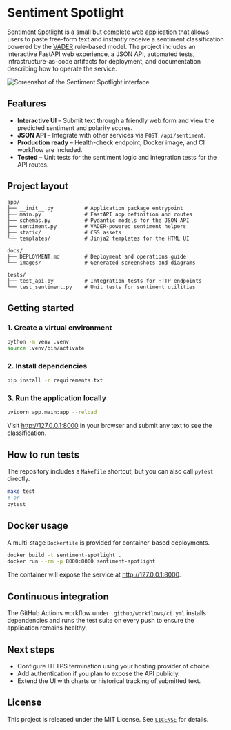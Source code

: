 # Sentiment Spotlight

Sentiment Spotlight is a small but complete web application that allows users to paste
free-form text and instantly receive a sentiment classification powered by the
[VADER](https://github.com/cjhutto/vaderSentiment) rule-based model. The project includes
an interactive FastAPI web experience, a JSON API, automated tests, infrastructure-as-code
artifacts for deployment, and documentation describing how to operate the service.

![Screenshot of the Sentiment Spotlight interface](docs/images/ui-overview.png)

## Features

- **Interactive UI** – Submit text through a friendly web form and view the predicted
  sentiment and polarity scores.
- **JSON API** – Integrate with other services via `POST /api/sentiment`.
- **Production ready** – Health-check endpoint, Docker image, and CI workflow are included.
- **Tested** – Unit tests for the sentiment logic and integration tests for the API routes.

## Project layout

```
app/
├── __init__.py          # Application package entrypoint
├── main.py              # FastAPI app definition and routes
├── schemas.py           # Pydantic models for the JSON API
├── sentiment.py         # VADER-powered sentiment helpers
├── static/              # CSS assets
└── templates/           # Jinja2 templates for the HTML UI

docs/
├── DEPLOYMENT.md        # Deployment and operations guide
└── images/              # Generated screenshots and diagrams

tests/
├── test_api.py          # Integration tests for HTTP endpoints
└── test_sentiment.py    # Unit tests for sentiment utilities
```

## Getting started

### 1. Create a virtual environment

```bash
python -m venv .venv
source .venv/bin/activate
```

### 2. Install dependencies

```bash
pip install -r requirements.txt
```

### 3. Run the application locally

```bash
uvicorn app.main:app --reload
```

Visit <http://127.0.0.1:8000> in your browser and submit any text to see the
classification.

## How to run tests

The repository includes a `Makefile` shortcut, but you can also call `pytest` directly.

```bash
make test
# or
pytest
```

## Docker usage

A multi-stage `Dockerfile` is provided for container-based deployments.

```bash
docker build -t sentiment-spotlight .
docker run --rm -p 8000:8000 sentiment-spotlight
```

The container will expose the service at <http://127.0.0.1:8000>.

## Continuous integration

The GitHub Actions workflow under `.github/workflows/ci.yml` installs dependencies and
runs the test suite on every push to ensure the application remains healthy.

## Next steps

- Configure HTTPS termination using your hosting provider of choice.
- Add authentication if you plan to expose the API publicly.
- Extend the UI with charts or historical tracking of submitted text.

## License

This project is released under the MIT License. See [`LICENSE`](LICENSE) for details.
